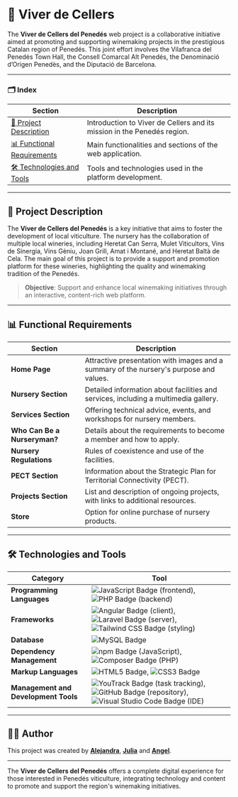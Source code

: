 # 🍷 Viver de Cellers 

The **Viver de Cellers del Penedés** web project is a collaborative initiative aimed at promoting and supporting winemaking projects in the prestigious Catalan region of Penedés. This joint effort involves the Vilafranca del Penedés Town Hall, the Consell Comarcal Alt Penedés, the Denominació d’Origen Penedès, and the Diputació de Barcelona.

---

### 🗂️ Index

| Section                                      | Description                                                                      |
|----------------------------------------------|----------------------------------------------------------------------------------|
| [📄 Project Description](#project-description) | Introduction to Viver de Cellers and its mission in the Penedés region.             |
| [📊 Functional Requirements](#functional-requirements) | Main functionalities and sections of the web application.                     |
| [🛠️ Technologies and Tools](#technologies-and-tools) | Tools and technologies used in the platform development.           |

---

## 📌 Project Description

The **Viver de Cellers del Penedés** is a key initiative that aims to foster the development of local viticulture. The nursery has the collaboration of multiple local wineries, including Heretat Can Serra, Mulet Viticultors, Vins de Sinergia, Vins Gèniu, Joan Grill, Amat i Montané, and Heretat Baltà de Cela. The main goal of this project is to provide a support and promotion platform for these wineries, highlighting the quality and winemaking tradition of the Penedés.

> **Objective**: Support and enhance local winemaking initiatives through an interactive, content-rich web platform.

---

## 📊 Functional Requirements

| Section                              | Description                                                                 |
|--------------------------------------|-----------------------------------------------------------------------------|
| **Home Page**                        | Attractive presentation with images and a summary of the nursery's purpose and values. |
| **Nursery Section**                  | Detailed information about facilities and services, including a multimedia gallery. |
| **Services Section**                 | Offering technical advice, events, and workshops for nursery members.       |
| **Who Can Be a Nurseryman?**         | Details about the requirements to become a member and how to apply.        |
| **Nursery Regulations**              | Rules of coexistence and use of the facilities.                            |
| **PECT Section**                     | Information about the Strategic Plan for Territorial Connectivity (PECT).   |
| **Projects Section**                 | List and description of ongoing projects, with links to additional resources. |
| **Store**                            | Option for online purchase of nursery products.                            |

---

## 🛠️ Technologies and Tools

| Category                   | Tool                                                   |
|-----------------------------|---------------------------------------------------------------|
| **Programming Languages** | <img src="https://img.shields.io/badge/javascript-%23323330.svg?style=for-thebadge&logo=javascript&logoColor=%23F7DF1E" alt="JavaScript Badge"/> (frontend), <img src="https://img.shields.io/badge/php-%23777BB4.svg?style=for-thebadge&logo=php&logoColor=white" alt="PHP Badge"/> (backend) |
| **Frameworks**              | <img src="https://img.shields.io/badge/angular-%23DD0031.svg?style=for-thebadge&logo=angular&logoColor=white" alt="Angular Badge"/> (client), <img src="https://img.shields.io/badge/laravel-%23FF2D20.svg?style=for-thebadge&logo=laravel&logoColor=white" alt="Laravel Badge"/> (server), <img src="https://img.shields.io/badge/tailwindcss-%2338B2AC.svg?style=for-thebadge&logo=tailwind-css&logoColor=white" alt="Tailwind CSS Badge"/> (styling) |
| **Database**                | <img src="https://img.shields.io/badge/mysql-%234479A1.svg?style=for-thebadge&logo=mysql&logoColor=white" alt="MySQL Badge"/> |
| **Dependency Management**   | <img src="https://img.shields.io/badge/npm-%23CB3837.svg?style=for-thebadge&logo=npm&logoColor=white" alt="npm Badge"/> (JavaScript), <img src="https://img.shields.io/badge/composer-%23888888.svg?style=for-thebadge&logo=composer&logoColor=white" alt="Composer Badge"/> (PHP) |
| **Markup Languages**        | <img src="https://img.shields.io/badge/html5-%23E34F26.svg?style=for-thebadge&logo=html5&logoColor=white" alt="HTML5 Badge"/>, <img src="https://img.shields.io/badge/css3-%231572B6.svg?style=for-thebadge&logo=css3&logoColor=white" alt="CSS3 Badge"/> |
| **Management and Development Tools** | <img src="https://img.shields.io/badge/youtrack-%23006EFF.svg?style=for-thebadge&logo=youtrack&logoColor=white" alt="YouTrack Badge"/> (task tracking), <img src="https://img.shields.io/badge/github-%23121011.svg?style=for-thebadge&logo=github&logoColor=white" alt="GitHub Badge"/> (repository), <img src="https://img.shields.io/badge/visual%20studio%20code-%23007ACC.svg?style=for-thebadge&logo=visual-studio-code&logoColor=white" alt="Visual Studio Code Badge"/> (IDE) |

---

## 👩‍💻 Author

This project was created by [**Alejandra**](https://github.com/AlejandraTech), [**Julia**](https://github.com/Julia-1997) and [**Angel**](https://github.com/DarkAng10).

---

The **Viver de Cellers del Penedés** offers a complete digital experience for those interested in Penedés viticulture, integrating technology and content to promote and support the region's winemaking initiatives.
